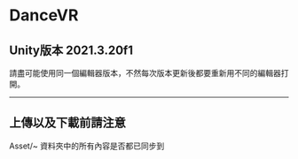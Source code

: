 # DanceVR

## Unity版本 2021.3.20f1
請盡可能使用同一個編輯器版本，不然每次版本更新後都要重新用不同的編輯器打開。

---
## 上傳以及下載前請注意
Asset/~ 資料夾中的所有內容是否都已同步到
